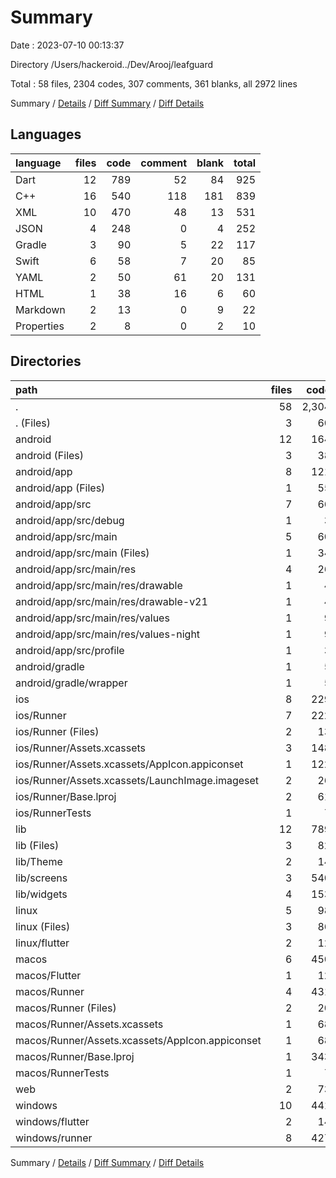 # Summary

Date : 2023-07-10 00:13:37

Directory /Users/hackeroid../Dev/Arooj/leafguard

Total : 58 files,  2304 codes, 307 comments, 361 blanks, all 2972 lines

Summary / [Details](details.md) / [Diff Summary](diff.md) / [Diff Details](diff-details.md)

## Languages
| language | files | code | comment | blank | total |
| :--- | ---: | ---: | ---: | ---: | ---: |
| Dart | 12 | 789 | 52 | 84 | 925 |
| C++ | 16 | 540 | 118 | 181 | 839 |
| XML | 10 | 470 | 48 | 13 | 531 |
| JSON | 4 | 248 | 0 | 4 | 252 |
| Gradle | 3 | 90 | 5 | 22 | 117 |
| Swift | 6 | 58 | 7 | 20 | 85 |
| YAML | 2 | 50 | 61 | 20 | 131 |
| HTML | 1 | 38 | 16 | 6 | 60 |
| Markdown | 2 | 13 | 0 | 9 | 22 |
| Properties | 2 | 8 | 0 | 2 | 10 |

## Directories
| path | files | code | comment | blank | total |
| :--- | ---: | ---: | ---: | ---: | ---: |
| . | 58 | 2,304 | 307 | 361 | 2,972 |
| . (Files) | 3 | 60 | 61 | 27 | 148 |
| android | 12 | 164 | 51 | 34 | 249 |
| android (Files) | 3 | 38 | 0 | 10 | 48 |
| android/app | 8 | 121 | 51 | 23 | 195 |
| android/app (Files) | 1 | 55 | 5 | 13 | 73 |
| android/app/src | 7 | 66 | 46 | 10 | 122 |
| android/app/src/debug | 1 | 3 | 4 | 1 | 8 |
| android/app/src/main | 5 | 60 | 38 | 8 | 106 |
| android/app/src/main (Files) | 1 | 34 | 6 | 2 | 42 |
| android/app/src/main/res | 4 | 26 | 32 | 6 | 64 |
| android/app/src/main/res/drawable | 1 | 4 | 7 | 2 | 13 |
| android/app/src/main/res/drawable-v21 | 1 | 4 | 7 | 2 | 13 |
| android/app/src/main/res/values | 1 | 9 | 9 | 1 | 19 |
| android/app/src/main/res/values-night | 1 | 9 | 9 | 1 | 19 |
| android/app/src/profile | 1 | 3 | 4 | 1 | 8 |
| android/gradle | 1 | 5 | 0 | 1 | 6 |
| android/gradle/wrapper | 1 | 5 | 0 | 1 | 6 |
| ios | 8 | 229 | 4 | 13 | 246 |
| ios/Runner | 7 | 222 | 2 | 9 | 233 |
| ios/Runner (Files) | 2 | 13 | 0 | 3 | 16 |
| ios/Runner/Assets.xcassets | 3 | 148 | 0 | 4 | 152 |
| ios/Runner/Assets.xcassets/AppIcon.appiconset | 1 | 122 | 0 | 1 | 123 |
| ios/Runner/Assets.xcassets/LaunchImage.imageset | 2 | 26 | 0 | 3 | 29 |
| ios/Runner/Base.lproj | 2 | 61 | 2 | 2 | 65 |
| ios/RunnerTests | 1 | 7 | 2 | 4 | 13 |
| lib | 12 | 789 | 52 | 84 | 925 |
| lib (Files) | 3 | 82 | 2 | 15 | 99 |
| lib/Theme | 2 | 14 | 0 | 4 | 18 |
| lib/screens | 3 | 540 | 50 | 46 | 636 |
| lib/widgets | 4 | 153 | 0 | 19 | 172 |
| linux | 5 | 98 | 27 | 38 | 163 |
| linux (Files) | 3 | 86 | 18 | 27 | 131 |
| linux/flutter | 2 | 12 | 9 | 11 | 32 |
| macos | 6 | 450 | 5 | 16 | 471 |
| macos/Flutter | 1 | 12 | 3 | 4 | 19 |
| macos/Runner | 4 | 431 | 0 | 8 | 439 |
| macos/Runner (Files) | 2 | 20 | 0 | 6 | 26 |
| macos/Runner/Assets.xcassets | 1 | 68 | 0 | 1 | 69 |
| macos/Runner/Assets.xcassets/AppIcon.appiconset | 1 | 68 | 0 | 1 | 69 |
| macos/Runner/Base.lproj | 1 | 343 | 0 | 1 | 344 |
| macos/RunnerTests | 1 | 7 | 2 | 4 | 13 |
| web | 2 | 73 | 16 | 7 | 96 |
| windows | 10 | 441 | 91 | 142 | 674 |
| windows/flutter | 2 | 14 | 9 | 11 | 34 |
| windows/runner | 8 | 427 | 82 | 131 | 640 |

Summary / [Details](details.md) / [Diff Summary](diff.md) / [Diff Details](diff-details.md)